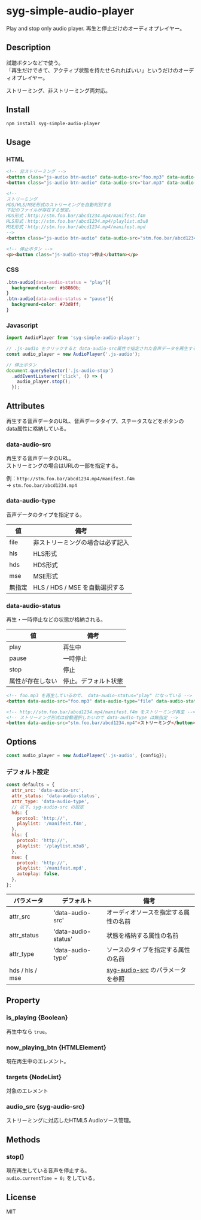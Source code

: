 # syg-simple-audio-player

Play and stop only audio player.
再生と停止だけのオーディオプレイヤー。

## Description

試聴ボタンなどで使う。<br>
「再生だけできて、アクティブ状態を持たせられればいい」というだけのオーディオプレイヤー。

ストリーミング、非ストリーミング両対応。

## Install
```sh
npm install syg-simple-audio-player
```

## Usage

### HTML

```html
<!-- 非ストリーミング -->
<button class="js-audio btn-audio" data-audio-src="foo.mp3" data-audio-type="file">Sound 1</button>
<button class="js-audio btn-audio" data-audio-src="bar.mp3" data-audio-type="file">Sound 2</button>

<!--
ストリーミング
HDS/HLS/MSE形式のストリーミングを自動判別する
下記のファイルが存在する想定。
HDS形式：http://stm.foo.bar/abcd1234.mp4/manifest.f4m
HLS形式：http://stm.foo.bar/abcd1234.mp4/playlist.m3u8
MSE形式：http://stm.foo.bar/abcd1234.mp4/manifest.mpd
-->
<button class="js-audio btn-audio" data-audio-src="stm.foo.bar/abcd1234.mp4">ストリーミング</button>

<!-- 停止ボタン -->
<p><button class="js-audio-stop">停止</button></p>
```

### CSS
```css
.btn-audio[data-audio-status = "play"]{
  background-color: #b8860b;
}
.btn-audio[data-audio-status = "pause"]{
  background-color: #73d8ff;
}
```

### Javascript
```JavaScript
import AudioPlayer from 'syg-simple-audio-player';

// .js-audio をクリックすると data-audio-src属性で指定された音声データを再生する
const audio_player = new AudioPlayer('.js-audio');

// 停止ボタン
document.querySelector('.js-audio-stop')
  .addEventListener('click', () => {
    audio_player.stop();
  });
```

## Attributes

再生する音声データのURL、音声データタイプ、ステータスなどをボタンの data属性に格納している。

### data-audio-src
再生する音声データのURL。<br>
ストリーミングの場合はURLの一部を指定する。

例：`http://stm.foo.bar/abcd1234.mp4/manifest.f4m`<br>
→ `stm.foo.bar/abcd1234.mp4`

### data-audio-type
音声データのタイプを指定する。

| 値 | 備考 |
| ---- | --- |
| file | 非ストリーミングの場合は必ず記入 |
| hls | HLS形式 |
| hds | HDS形式 |
| mse | MSE形式 |
| 無指定 | HLS / HDS / MSE を自動選択する |

### data-audio-status
再生・一時停止などの状態が格納される。

| 値 | 備考 |
| ---- | --- |
| play | 再生中 |
| pause | 一時停止 |
| stop | 停止 |
| 属性が存在しない | 停止。デフォルト状態 |

```html
<!-- foo.mp3 を再生しているので、 data-audio-status="play" になっている -->
<button data-audio-src="foo.mp3" data-audio-type="file" data-audio-status="play">foo</button>

<!-- http://stm.foo.bar/abcd1234.mp4/manifest.f4m をストリーミング再生 -->
<!-- ストリーミング形式は自動選択したいので data-audio-type は無指定 -->
<button data-audio-src="stm.foo.bar/abcd1234.mp4">ストリーミング</button>
```

## Options

```JavaScript
const audio_player = new AudioPlayer('.js-audio', {config});
```

### デフォルト設定
```JavaScript
const defaults = {
  attr_src: 'data-audio-src',
  attr_status: 'data-audio-status',
  attr_type: 'data-audio-type',
  // 以下、syg-audio-src の設定
  hds: {
    protcol: 'http://',
    playlist: '/manifest.f4m',
  },
  hls: {
    protcol: 'http://',
    playlist: '/playlist.m3u8',
  },
  mse: {
    protcol: 'http://',
    playlist: '/manifest.mpd',
    autoplay: false,
  },
};
```

| パラメータ | デフォルト | 備考 |
| ---- | ---- | ---- |
| attr_src | 'data-audio-src' | オーディオソースを指定する属性の名前 |
| attr_status | 'data-audio-status' | 状態を格納する属性の名前 |
| attr_type | 'data-audio-type' | ソースのタイプを指定する属性の名前 |
| hds / hls / mse |  | [syg-audio-src](https://github.com/sygnas/syg-audio-src) のパラメータを参照 |


## Property

### is_playing {Boolean}
再生中なら `true`。

### now_playing_btn {HTMLElement}
現在再生中のエレメント。

### targets {NodeList}
対象のエレメント

### audio_src {syg-audio-src}
ストリーミングに対応したHTML5 Audioソース管理。


## Methods

### stop()
現在再生している音声を停止する。<br>
`audio.currentTime = 0;` をしている。




## License
MIT